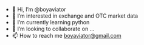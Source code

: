 - 👋 Hi, I’m @boyaviator
- 👀 I’m interested in exchange and OTC market data
- 🌱 I’m currently learning python
- 💞️ I’m looking to collaborate on ...
- 📫 How to reach me boyaviator@gmail.com

<!---
boyaviator/boyaviator is a ✨ special ✨ repository because its `README.md` (this file) appears on your GitHub profile.
You can click the Preview link to take a look at your changes.
--->
